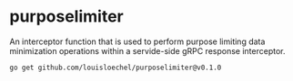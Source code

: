 # purposelimiter 
An interceptor function that is used to perform purpose limiting data minimization operations within a servide-side gRPC response interceptor.

```
go get github.com/louisloechel/purposelimiter@v0.1.0
```

